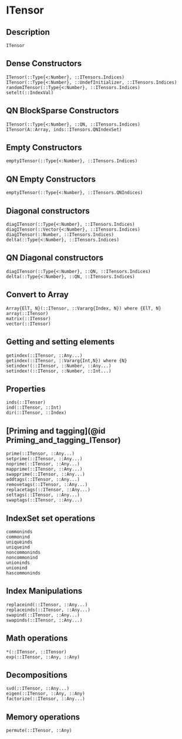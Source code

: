 # ITensor

## Description

```@docs
ITensor
```

## Dense Constructors

```@docs
ITensor(::Type{<:Number}, ::ITensors.Indices)
ITensor(::Type{<:Number}, ::UndefInitializer, ::ITensors.Indices)
randomITensor(::Type{<:Number}, ::ITensors.Indices)
setelt(::IndexVal)
```

## QN BlockSparse Constructors

```@docs
ITensor(::Type{<:Number}, ::QN, ::ITensors.Indices)
ITensor(A::Array, inds::ITensors.QNIndexSet)
```

## Empty Constructors

```@docs
emptyITensor(::Type{<:Number}, ::ITensors.Indices)
```

## QN Empty Constructors

```@docs
emptyITensor(::Type{<:Number}, ::ITensors.QNIndices)
```

## Diagonal constructors

```@docs
diagITensor(::Type{<:Number}, ::ITensors.Indices)
diagITensor(::Vector{<:Number}, ::ITensors.Indices)
diagITensor(::Number, ::ITensors.Indices)
delta(::Type{<:Number}, ::ITensors.Indices)
```

## QN Diagonal constructors

```@docs
diagITensor(::Type{<:Number}, ::QN, ::ITensors.Indices)
delta(::Type{<:Number}, ::QN, ::ITensors.Indices)
```

## Convert to Array

```@docs
Array{ElT, N}(::ITensor, ::Vararg{Index, N}) where {ElT, N}
array(::ITensor)
matrix(::ITensor)
vector(::ITensor)
```

## Getting and setting elements

```@docs
getindex(::ITensor, ::Any...)
getindex(::ITensor, ::Vararg{Int,N}) where {N}
setindex!(::ITensor, ::Number, ::Any...)
setindex!(::ITensor, ::Number, ::Int...)
```

## Properties

```@docs
inds(::ITensor)
ind(::ITensor, ::Int)
dir(::ITensor, ::Index)
```

## [Priming and tagging](@id Priming_and_tagging_ITensor)

```@docs
prime(::ITensor, ::Any...)
setprime(::ITensor, ::Any...)
noprime(::ITensor, ::Any...)
mapprime(::ITensor, ::Any...)
swapprime(::ITensor, ::Any...)
addtags(::ITensor, ::Any...)
removetags(::ITensor, ::Any...)
replacetags(::ITensor, ::Any...)
settags(::ITensor, ::Any...)
swaptags(::ITensor, ::Any...)
```

## IndexSet set operations

```@docs
commoninds
commonind
uniqueinds
uniqueind
noncommoninds
noncommonind
unioninds
unionind
hascommoninds
```

## Index Manipulations

```@docs
replaceind(::ITensor, ::Any...)
replaceinds(::ITensor, ::Any...)
swapind(::ITensor, ::Any...)
swapinds(::ITensor, ::Any...)
```

## Math operations

```@docs
*(::ITensor, ::ITensor)
exp(::ITensor, ::Any, ::Any)
```

## Decompositions
```@docs
svd(::ITensor, ::Any...)
eigen(::ITensor, ::Any, ::Any)
factorize(::ITensor, ::Any...)
```

## Memory operations

```@docs
permute(::ITensor, ::Any)
```

